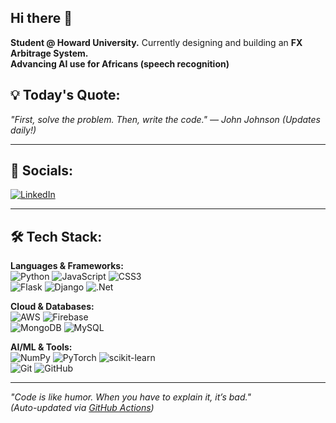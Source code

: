 <!--## Hi there 👋


Student @ Howard University. Currently designing and building an FX Arbitrage System. 



## Socials:
[![LinkedIn](https://img.shields.io/badge/LinkedIn-%230077B5.svg?logo=linkedin&logoColor=white)](https://linkedin.com/in/https://www.linkedin.com/in/daniel-onwuka-a08b77230/) 

# Tech Stack:
![Python](https://img.shields.io/badge/python-3670A0?style=for-the-badge&logo=python&logoColor=ffdd54) ![JavaScript](https://img.shields.io/badge/javascript-%23323330.svg?style=for-the-badge&logo=javascript&logoColor=%23F7DF1E) ![CSS3](https://img.shields.io/badge/css3-%231572B6.svg?style=for-the-badge&logo=css3&logoColor=white) ![AWS](https://img.shields.io/badge/AWS-%23FF9900.svg?style=for-the-badge&logo=amazon-aws&logoColor=white) ![Flask](https://img.shields.io/badge/flask-%23000.svg?style=for-the-badge&logo=flask&logoColor=white) ![Django](https://img.shields.io/badge/django-%23092E20.svg?style=for-the-badge&logo=django&logoColor=white) ![.Net](https://img.shields.io/badge/.NET-5C2D91?style=for-the-badge&logo=.net&logoColor=white) ![MongoDB](https://img.shields.io/badge/MongoDB-%234ea94b.svg?style=for-the-badge&logo=mongodb&logoColor=white) ![Firebase](https://img.shields.io/badge/firebase-a08021?style=for-the-badge&logo=firebase&logoColor=ffcd34) ![MySQL](https://img.shields.io/badge/mysql-4479A1.svg?style=for-the-badge&logo=mysql&logoColor=white) ![NumPy](https://img.shields.io/badge/numpy-%23013243.svg?style=for-the-badge&logo=numpy&logoColor=white) ![PyTorch](https://img.shields.io/badge/PyTorch-%23EE4C2C.svg?style=for-the-badge&logo=PyTorch&logoColor=white) ![scikit-learn](https://img.shields.io/badge/scikit--learn-%23F7931E.svg?style=for-the-badge&logo=scikit-learn&logoColor=white) ![Git](https://img.shields.io/badge/git-%23F05033.svg?style=for-the-badge&logo=git&logoColor=white) ![GitHub](https://img.shields.io/badge/github-%23121011.svg?style=for-the-badge&logo=github&logoColor=white)
<!--# GitHub Stats:
![](https://github-readme-stats.vercel.app/api?username=leoweo1&theme=dark&hide_border=true&include_all_commits=false&count_private=false)<br/>
![](https://nirzak-streak-stats.vercel.app/?user=leoweo1&theme=dark&hide_border=true)<br/>
![](https://github-readme-stats.vercel.app/api/top-langs/?username=leoweo1&theme=dark&hide_border=true&include_all_commits=false&count_private=false&layout=compact) -->

<!--### Random Dev Quote
![](https://quotes-github-readme.vercel.app/api?type=horizontal&theme=dark) -->

<!-- from https://gprm.itsvg.in  -->


## Hi there 👋

**Student @ Howard University.** Currently designing and building an **FX Arbitrage System.**  
**Advancing AI use for Africans (speech recognition)**
## 💡 Today's Quote:
*"First, solve the problem. Then, write the code." — John Johnson* *(Updates daily!)*  

---

## 🔗 Socials:
[![LinkedIn](https://img.shields.io/badge/LinkedIn-%230077B5.svg?logo=linkedin&logoColor=white)](https://www.linkedin.com/in/daniel-onwuka-a08b77230/)  

---

## 🛠️ Tech Stack:
**Languages & Frameworks:**  
![Python](https://img.shields.io/badge/python-3670A0?style=for-the-badge&logo=python&logoColor=ffdd54) ![JavaScript](https://img.shields.io/badge/javascript-%23323330.svg?style=for-the-badge&logo=javascript&logoColor=%23F7DF1E) ![CSS3](https://img.shields.io/badge/css3-%231572B6.svg?style=for-the-badge&logo=css3&logoColor=white)  
![Flask](https://img.shields.io/badge/flask-%23000.svg?style=for-the-badge&logo=flask&logoColor=white) ![Django](https://img.shields.io/badge/django-%23092E20.svg?style=for-the-badge&logo=django&logoColor=white) ![.Net](https://img.shields.io/badge/.NET-5C2D91?style=for-the-badge&logo=.net&logoColor=white)  

**Cloud & Databases:**  
![AWS](https://img.shields.io/badge/AWS-%23FF9900.svg?style=for-the-badge&logo=amazon-aws&logoColor=white) ![Firebase](https://img.shields.io/badge/firebase-a08021?style=for-the-badge&logo=firebase&logoColor=ffcd34)  
![MongoDB](https://img.shields.io/badge/MongoDB-%234ea94b.svg?style=for-the-badge&logo=mongodb&logoColor=white) ![MySQL](https://img.shields.io/badge/mysql-4479A1.svg?style=for-the-badge&logo=mysql&logoColor=white)  

**AI/ML & Tools:**  
![NumPy](https://img.shields.io/badge/numpy-%23013243.svg?style=for-the-badge&logo=numpy&logoColor=white) ![PyTorch](https://img.shields.io/badge/PyTorch-%23EE4C2C.svg?style=for-the-badge&logo=PyTorch&logoColor=white) ![scikit-learn](https://img.shields.io/badge/scikit--learn-%23F7931E.svg?style=for-the-badge&logo=scikit-learn&logoColor=white)  
![Git](https://img.shields.io/badge/git-%23F05033.svg?style=for-the-badge&logo=git&logoColor=white) ![GitHub](https://img.shields.io/badge/github-%23121011.svg?style=for-the-badge&logo=github&logoColor=white)  

---

<!--### 📊 GitHub Stats:
<!-- Uncomment if you want stats! -->
<!-- 
![](https://github-readme-stats.vercel.app/api?username=leoweo1&theme=dark&hide_border=true&count_private=false)
![](https://github-readme-streak-stats.herokuapp.com/?user=leoweo1&theme=dark&hide_border=true)
-->

*"Code is like humor. When you have to explain it, it’s bad."*  
*(Auto-updated via [GitHub Actions](.github/workflows/update-quote.yml))*
